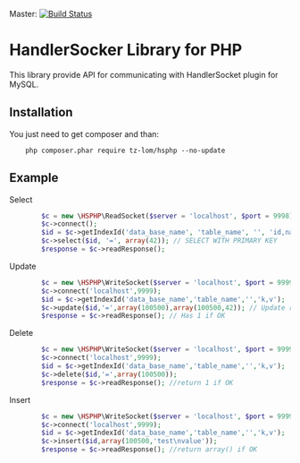 Master: [![Build Status](https://api.travis-ci.org/tz-lom/HSPHP.png?branch=master)](http://travis-ci.org/tz-lom/HSPHP)

# HandlerSocker Library for PHP

This library provide API for communicating with HandlerSocket plugin for MySQL.

## Installation

You just need to get composer and than:

        php composer.phar require tz-lom/hsphp --no-update

Example
-------------

Select

``` php
        $c = new \HSPHP\ReadSocket($server = 'localhost', $port = 9998);
        $c->connect();
        $id = $c->getIndexId('data_base_name', 'table_name', '', 'id,name,some,thing,more');
        $c->select($id, '=', array(42)); // SELECT WITH PRIMARY KEY
        $response = $c->readResponse();
```

Update

``` php
		$c = new \HSPHP\WriteSocket($server = 'localhost', $port = 9999);
		$c->connect('localhost',9999);
		$id = $c->getIndexId('data_base_name','table_name','','k,v');
		$c->update($id,'=',array(100500),array(100500,42)); // Update row(k,v) with id 100500 to  k = 100500, v = 42
		$response = $c->readResponse(); // Has 1 if OK
```

Delete

``` php
		$c = new \HSPHP\WriteSocket($server = 'localhost', $port = 9999);
		$c->connect('localhost',9999);
		$id = $c->getIndexId('data_base_name','table_name','','k,v');
		$c->delete($id,'=',array(100500));
		$response = $c->readResponse(); //return 1 if OK
```

Insert

``` php
		$c = new \HSPHP\WriteSocket($server = 'localhost', $port = 9999);
		$c->connect('localhost',9999);
		$id = $c->getIndexId('data_base_name','table_name','','k,v');
		$c->insert($id,array(100500,'test\nvalue'));
		$response = $c->readResponse(); //return array() if OK
```
